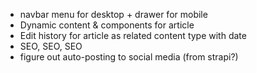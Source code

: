 - navbar menu for desktop + drawer for mobile
- Dynamic content & components for article
- Edit history for article as related content type with date
- SEO, SEO, SEO
- figure out auto-posting to social media (from strapi?)
